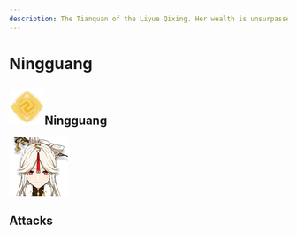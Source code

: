```yaml
---
description: The Tianquan of the Liyue Qixing. Her wealth is unsurpassed in all of Teyvat.
---
```


# Ningguang

##  ![](../../.gitbook/assets/geo%20icon.png)Ningguang

![](../../.gitbook/assets/2020031619540911246.png)

## Attacks

